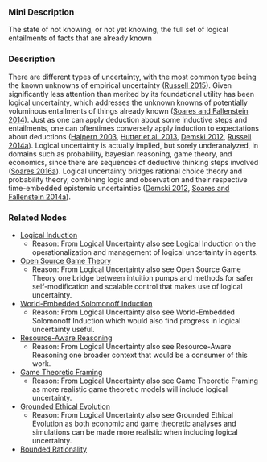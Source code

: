 ### Mini Description

The state of not knowing, or not yet knowing, the full set of logical entailments of facts that are already known

### Description

There are different types of uncertainty, with the most common type being the known unknowns of empirical uncertainty ([Russell 2015](https://people.eecs.berkeley.edu/~russell/papers/cacm15-oupm.pdf)). Given significantly less attention than merited by its foundational utility has been logical uncertainty, which addresses the unknown knowns of potentially voluminous entailments of things already known ([Soares and Fallenstein 2014](http://intelligence.org/files/QuestionsLogicalUncertainty.pdf)). Just as one can apply deduction about some inductive steps and entailments, one can oftentimes conversely apply induction to expectations about deductions ([Halpern 2003](https://mitpress.mit.edu/books/reasoning-about-uncertainty), [Hutter et al. 2013](http://www.hutter1.net/publ/sproblogic.pdf), [Demski 2012](http://ict.usc.edu/pubs/Logical%20Prior%20Probability.pdf), [Russell 2014a](http://dx.doi.org/10.1007/978-3-319-08795-5_2)). Logical uncertainty is actually implied, but sorely underanalyzed, in domains such as probability, bayesian reasoning, game theory, and economics, since there are sequences of deductive thinking steps involved ([Soares 2016a](https://intelligence.org/2016/04/21/two-new-papers-uniform/)). Logical uncertainty bridges rational choice theory and probability theory, combining logic and observation and their respective time-embedded epistemic uncertainties ([Demski 2012](http://ict.usc.edu/pubs/Logical%20Prior%20Probability.pdf), [Soares and Fallenstein 2014a](http://intelligence.org/files/TechnicalAgenda.pdf)).

### Related Nodes

- [Logical Induction](/Value_Alignment/Validation/Increasing_Contextual_Awareness/Uncertainty_Identification_and_Management/Resource-Aware_Reasoning/Logical_Induction/Logical_Induction.md)
	- Reason: From Logical Uncertainty also see Logical Induction on the operationalization and management of logical uncertainty in agents.
- [Open Source Game Theory](/Value_Alignment/Foundations/Consistent_Decision_Making/Decision_Theory/Open_Source_Game_Theory/Open_Source_Game_Theory.md)
	- Reason: From Logical Uncertainty also see Open Source Game Theory one bridge between intuition pumps and methods for safer self-modification and scalable control that makes use of logical uncertainty.
- [World-Embedded Solomonoff Induction](/Value_Alignment/Validation/Increasing_Contextual_Awareness/Realistic_World-Models/World-Embedded_Solomonoff_Induction/World-Embedded_Solomonoff_Induction.md)
	- Reason: From Logical Uncertainty also see World-Embedded Solomonoff Induction which would also find progress in logical uncertainty useful.
- [Resource-Aware Reasoning](/Value_Alignment/Validation/Increasing_Contextual_Awareness/Uncertainty_Identification_and_Management/Resource-Aware_Reasoning/Resource-Aware_Reasoning.md)
	- Reason: From Logical Uncertainty also see Resource-Aware Reasoning one broader context that would be a consumer of this work.
- [Game Theoretic Framing](/Value_Alignment/Validation/Technical_Value_Alignment/Ethics_Mechanisms/Value_Specification/Value_Structuring/Game_Theoretic_Framing/Game_Theoretic_Framing.md)
	- Reason: From Logical Uncertainty also see Game Theoretic Framing as more realistic game theoretic models will include logical uncertainty.
- [Grounded Ethical Evolution](/Value_Alignment/Validation/Technical_Value_Alignment/Ethics_Mechanisms/Grounded_Ethical_Evolution/Grounded_Ethical_Evolution.md)
	- Reason: From Logical Uncertainty also see Grounded Ethical Evolution as both economic and game theoretic analyses and simulations can be made more realistic when including logical uncertainty.
- [Bounded Rationality](/Value_Alignment/Foundations/Foundations_of_Rational_Agency/Bounded_Rationality/Bounded_Rationality.md)
